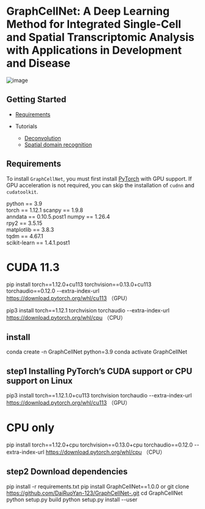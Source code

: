 # GraphCellNet: A Deep Learning Method for Integrated Single-Cell and Spatial Transcriptomic Analysis with Applications in Development and Disease
![image](model.png)



## Getting Started
* [Requirements](#Requirements)

* Tutorials
    * [Deconvolution ](GraphCellNet-m/GraphCellNet/Visium_human_DLPFC_deconv.ipynb)
    * [Spatial domain recognition](GraphCellNet-m/GraphCellNet/Graph_model/Visium_human_DLPFC_Graph.ipynb)



## Requirements

To install `GraphCellNet`, you must first install [PyTorch](https://pytorch.org) with GPU support. If GPU acceleration is not required, you can skip the installation of `cudnn` and `cudatoolkit`.

python == 3.9  
torch == 1.12.1 
scanpy == 1.9.8  
anndata == 0.10.5.post1 
numpy == 1.26.4  
rpy2 == 3.5.15  
matplotlib == 3.8.3  
tqdm == 4.67.1  
scikit-learn == 1.4.1.post1  
# CUDA 11.3
pip install torch==1.12.0+cu113 torchvision==0.13.0+cu113 torchaudio==0.12.0 --extra-index-url https://download.pytorch.org/whl/cu113 （GPU） 

pip3 install torch==1.12.1 torchvision torchaudio --extra-index-url https://download.pytorch.org/whl/cpu  （CPU）    
## install
conda create -n GraphCellNet python=3.9
conda activate GraphCellNet
## step1 Installing PyTorch’s CUDA support or CPU support on Linux
pip3 install torch==1.12.1.0+cu113 torchvision torchaudio --extra-index-url https://download.pytorch.org/whl/cu113 （GPU） 

# CPU only
pip install torch==1.12.0+cpu torchvision==0.13.0+cpu torchaudio==0.12.0 --extra-index-url https://download.pytorch.org/whl/cpu  （CPU）
## step2 Download dependencies
pip install -r requirements.txt
pip install GraphCellNet==1.0.0
or
git clone https://github.com/DaiRuoYan-123/GraphCellNet-.git
cd GraphCellNet
python setup.py build
python setup.py install --user


